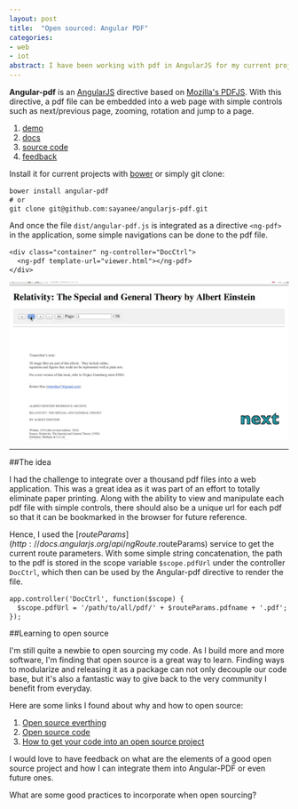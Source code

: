 ```yaml
---
layout: post
title:  "Open sourced: Angular PDF"
categories:
- web
- iot
abstract: I have been working with pdf in AngularJS for my current project. I decided to open source it as a directive under bower package manager. With this, a pdf file can be embedded directly into a web page with simple navigation functions.
---
```


**Angular-pdf** is an [AngularJS](http://angularjs.org/) directive based on [Mozilla's PDFJS](http://mozilla.github.io/pdf.js/). With this directive, a pdf file can be embedded into a web page with simple controls such as next/previous page, zooming, rotation and jump to a page.

<ol class="os">
  <li><a href="http://sayan.ee/angularjs-pdf/">demo</a></li>
  <li><a href="https://github.com/sayanee/angularjs-pdf/blob/master/readme.md">docs</a></li>
  <li><a href="https://github.com/sayanee/angularjs-pdf">source code</a></li>
  <li><a href="https://github.com/sayanee/angularjs-pdf/issues/new">feedback</a></li>
</ol>

Install it for current projects with [bower](http://bower.io/) or simply git clone:

<pre><code class="language-bash">bower install angular-pdf
# or
<!--email_off-->git clone git@github.com:sayanee/angularjs-pdf.git<!--/email_off-->
</code></pre>

And once the file `dist/angular-pdf.js` is integrated as a directive `<ng-pdf>` in the application, some simple navigations can be done to the pdf file.

<pre><code class="language-markup">&lt;div class="container" ng-controller="DocCtrl">
  &lt;ng-pdf template-url="viewer.html">&lt;/ng-pdf>
&lt;/div>
</code></pre>

![Angular-PDF preview](/img/ng-pdf.gif)

___

##The idea

I had the challenge to integrate over a thousand pdf files into a web application. This was a great idea as it was part of an effort to totally eliminate paper printing. Along with the ability to view and manipulate each pdf file with simple controls, there should also be a unique url for each pdf so that it can be bookmarked in the browser for future reference.

Hence, I used the [$routeParams](http://docs.angularjs.org/api/ngRoute.$routeParams) service to get the current route parameters. With some simple string concatenation, the path to the pdf is stored in the scope variable `$scope.pdfUrl` under the controller `DocCtrl`, which then can be used by the Angular-pdf directive to render the file.

<pre><code class="language-javascript">app.controller('DocCtrl', function($scope) {
  $scope.pdfUrl = '/path/to/all/pdf/' + $routeParams.pdfname + '.pdf';
});
</code></pre>

##Learning to open source

I'm still quite a newbie to open sourcing my code. As I build more and more software, I'm finding that open source is a great way to learn. Finding ways to modularize and releasing it as a package can not only decouple our code base, but it's also a fantastic way to give back to the very community I benefit from everyday.

Here are some links I found about why and how to open source:

1. [Open source everthing](http://tom.preston-werner.com/2011/11/22/open-source-everything.html)
1. [Open source code](http://mattgemmell.com/open-source-code/)
1. [How to get your code into an open source project](http://people.redhat.com/~rjones/how-to-supply-code-to-open-source-projects/)

I would love to have feedback on what are the elements of a good open source project and how I can integrate them into Angular-PDF or even future ones.

<p class="discussion">What are some good practices to incorporate when open sourcing?</p>

